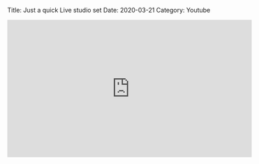 Title: Just a quick Live studio set
Date: 2020-03-21
Category: Youtube

<iframe width="560" height="315" src="https://www.youtube.com/embed/f4WntY67-_U" title="YouTube video player" frameborder="0" allow="accelerometer; autoplay; clipboard-write; encrypted-media; gyroscope; picture-in-picture" allowfullscreen></iframe>

